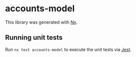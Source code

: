 # accounts-model

This library was generated with [Nx](https://nx.dev).

## Running unit tests

Run `nx test accounts-model` to execute the unit tests via [Jest](https://jestjs.io).
